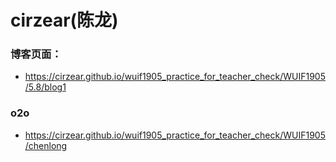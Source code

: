 # cirzear(陈龙)

### 博客页面：

+ <https://cirzear.github.io/wuif1905_practice_for_teacher_check/WUIF1905/5.8/blog1>

### o2o

- <https://cirzear.github.io/wuif1905_practice_for_teacher_check/WUIF1905/chenlong>

  

